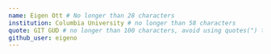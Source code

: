 ```yaml
---
name: Eigen Ott # No longer than 28 characters
institution: Columbia University # no longer than 58 characters
quote: GIT GUD # no longer than 100 characters, avoid using quotes(") to guarantee the format remains the same.
github_user: eigeno
---
```


